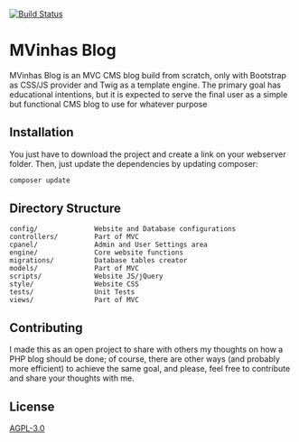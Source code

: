 [![Build Status](https://travis-ci.org/MVinhas/mvinhas-blog.svg?branch=master)](https://travis-ci.org/github/MVinhas/mvinhas-blog)
# MVinhas Blog

MVinhas Blog is an MVC CMS blog build from scratch, only with Bootstrap as CSS/JS provider and Twig as a template engine. The primary goal has educational intentions, but it is expected to serve the final user as a simple but functional CMS blog to use for whatever purpose

## Installation

You just have to download the project and create a link on your webserver folder. Then, just update the dependencies by updating composer:

```bash
composer update
```
## Directory Structure
```
config/              Website and Database configurations
controllers/         Part of MVC
cpanel/              Admin and User Settings area
engine/              Core website functions
migrations/          Database tables creator
models/              Part of MVC
scripts/             Website JS/jQuery
style/               Website CSS
tests/               Unit Tests
views/               Part of MVC
```

## Contributing
I made this as an open project to share with others my thoughts on how a PHP blog should be done; of course, there are other ways (and probably more efficient) to achieve the same goal, and please, feel free to contribute and share your thoughts with me.

## License
[AGPL-3.0](https://choosealicense.com/licenses/agpl-3.0/)